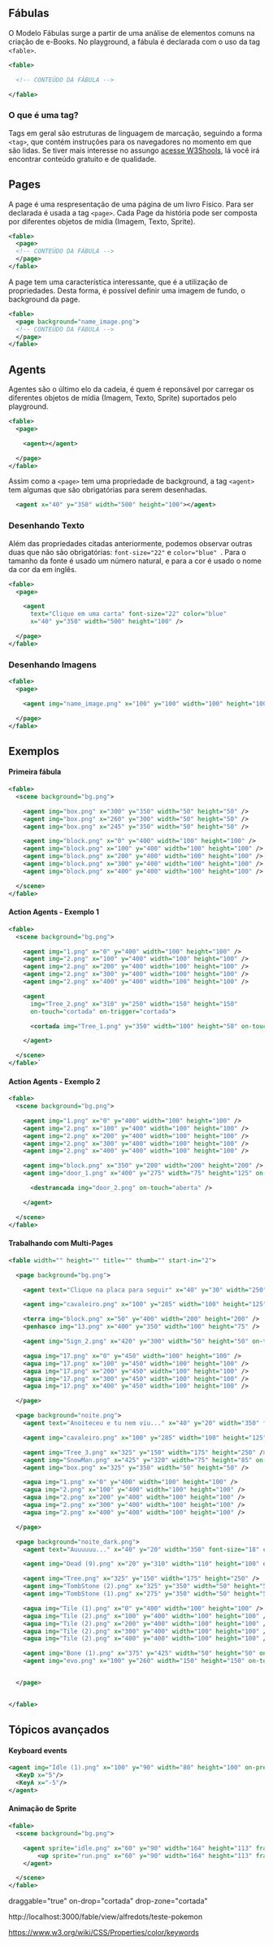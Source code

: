 ## Fábulas
O Modelo Fábulas surge a partir de uma análise de elementos comuns na criação de e-Books. No playground, a fábula é declarada com o uso da tag `<fable>`.

```xml
<fable>

  <!-- CONTEÚDO DA FÁBULA -->

</fable>
```

### O que é uma tag?
Tags em geral são estruturas de linguagem de marcação, seguindo a forma `<tag>`, que contém instruções para os navegadores no momento em que são lidas. Se tiver mais interesse no assungo [acesse W3Shools](https://www.w3schools.com), lá você irá encontrar conteúdo gratuito e de qualidade.

## Pages

A page é uma respresentação de uma página de um livro Físico. Para ser declarada é usada a tag `<page>`. Cada Page da história pode ser composta por diferentes objetos de mídia (Imagem, Texto, Sprite).


```xml
<fable>
  <page>
  <!-- CONTEÚDO DA FÁBULA -->
  </page>
</fable>
```

A page tem uma característica interessante, que é a utilização de propriedades. Desta forma, é possível definir uma imagem de fundo, o background da page.

```xml
<fable>
  <page background="name_image.png">
  <!-- CONTEÚDO DA FÁBULA -->
  </page>
</fable>
```

## Agents

Agentes são o último elo da cadeia, é quem é reponsável por carregar os diferentes objetos de mídia (Imagem, Texto, Sprite) suportados pelo playground.

```xml
<fable>
  <page>

    <agent></agent>

  </page>
</fable>
```

Assim como a `<page>` tem uma propriedade de background, a tag `<agent>` tem algumas que são obrigatórias para serem desenhadas.
```xml
  <agent x="40" y="350" width="500" height="100"></agent>
```
### Desenhando Texto
Além das propriedades citadas anteriormente, podemos observar outras duas que não são obrigatórias: `font-size="22"` e `color="blue" `. Para o tamanho da fonte é usado um número natural, e para a cor é usado o nome da cor da em inglês.

```xml
<fable>
  <page>

    <agent
      text="Clique em uma carta" font-size="22" color="blue"
      x="40" y="350" width="500" height="100" />

  </page>
</fable>
```
### Desenhando Imagens

```xml
<fable>
  <page>

    <agent img="name_image.png" x="100" y="100" width="100" height="100" />

  </page>
</fable>
```
## Exemplos

#### Primeira fábula
```xml
<fable>
  <scene background="bg.png">

    <agent img="box.png" x="300" y="350" width="50" height="50" />
    <agent img="box.png" x="260" y="300" width="50" height="50" />
    <agent img="box.png" x="245" y="350" width="50" height="50" />

    <agent img="block.png" x="0" y="400" width="100" height="100" />
    <agent img="block.png" x="100" y="400" width="100" height="100" />
    <agent img="block.png" x="200" y="400" width="100" height="100" />
    <agent img="block.png" x="300" y="400" width="100" height="100" />
    <agent img="block.png" x="400" y="400" width="100" height="100" />

  </scene>
</fable>
```

#### Action Agents - Exemplo 1
```xml
<fable>
  <scene background="bg.png">

    <agent img="1.png" x="0" y="400" width="100" height="100" />
    <agent img="2.png" x="100" y="400" width="100" height="100" />
    <agent img="2.png" x="200" y="400" width="100" height="100" />
    <agent img="2.png" x="300" y="400" width="100" height="100" />
    <agent img="2.png" x="400" y="400" width="100" height="100" />

    <agent
      img="Tree_2.png" x="310" y="250" width="150" height="150"
      on-touch="cortada" on-trigger="cortada">

      <cortada img="Tree_1.png" y="350" width="100" height="50" on-touch="inteira" on-trigger="inteira" />

    </agent>

  </scene>
</fable>`
```

#### Action Agents - Exemplo 2
```xml
<fable>
  <scene background="bg.png">

    <agent img="1.png" x="0" y="400" width="100" height="100" />
    <agent img="2.png" x="100" y="400" width="100" height="100" />
    <agent img="2.png" x="200" y="400" width="100" height="100" />
    <agent img="2.png" x="300" y="400" width="100" height="100" />
    <agent img="2.png" x="400" y="400" width="100" height="100" />

    <agent img="block.png" x="350" y="200" width="200" height="200" />
    <agent img="door_1.png" x="400" y="275" width="75" height="125" on-touch="destrancada">

      <destrancada img="door_2.png" on-touch="aberta" />

    </agent>

  </scene>
</fable>
```

#### Trabalhando com Multi-Pages
```xml
<fable width="" height="" title="" thumb="" start-in="2">

  <page background="bg.png">

    <agent text="Clique na placa para seguir" x="40" y="30" width="250" />

  	<agent img="cavaleiro.png" x="100" y="285" width="100" height="125" on-trigger="" />

    <terra img="block.png" x="50" y="400" width="200" height="200" />
    <penhasco img="13.png" x="400" y="350" width="100" height="75" />

    <agent img="Sign_2.png" x="420" y="300" width="50" height="50" on-touch="_NEXT_PAGE" />

    <agua img="17.png" x="0" y="450" width="100" height="100" />
    <agua img="17.png" x="100" y="450" width="100" height="100" />
    <agua img="17.png" x="200" y="450" width="100" height="100" />
    <agua img="17.png" x="300" y="450" width="100" height="100" />
    <agua img="17.png" x="400" y="450" width="100" height="100" />

  </page>

  <page background="noite.png">
    <agent text="Anoiteceu e tu nem viu..." x="40" y="20" width="350" font-size="26" color="white" />

  	<agent img="cavaleiro.png" x="100" y="285" width="100" height="125" on-trigger="" />

    <agent img="Tree_3.png" x="325" y="150" width="175" height="250" />
    <agent img="SnowMan.png" x="425" y="320" width="75" height="85" on-touch="_NEXT_PAGE" />
    <agent img="box.png" x="325" y="350" width="50" height="50" />

    <agua img="1.png" x="0" y="400" width="100" height="100" />
    <agua img="2.png" x="100" y="400" width="100" height="100" />
    <agua img="2.png" x="200" y="400" width="100" height="100" />
    <agua img="2.png" x="300" y="400" width="100" height="100" />
    <agua img="2.png" x="400" y="400" width="100" height="100" />

  </page>

  <page background="noite_dark.png">
    <agent text="Auuuuuu..." x="40" y="20" width="350" font-size="18" color="white" />

  	<agent img="Dead (9).png" x="20" y="310" width="110" height="100" on-trigger="" />

    <agent img="Tree.png" x="325" y="150" width="175" height="250" />
    <agent img="TombStone (2).png" x="325" y="350" width="50" height="50" on-touch="_NEXT_PAGE" />
    <agent img="TombStone (1).png" x="275" y="350" width="50" height="50" on-touch="_NEXT_PAGE" />

    <agua img="Tile (1).png" x="0" y="400" width="100" height="100" />
    <agua img="Tile (2).png" x="100" y="400" width="100" height="100" />
    <agua img="Tile (2).png" x="200" y="400" width="100" height="100" />
    <agua img="Tile (2).png" x="300" y="400" width="100" height="100" />
    <agua img="Tile (2).png" x="400" y="400" width="100" height="100" />

    <agent img="Bone (1).png" x="375" y="425" width="50" height="50" on-touch="THE_END" />
    <agent img="evo.png" x="100" y="260" width="150" height="150" on-touch="THE_END" />


  </page>


</fable>
```


## Tópicos avançados
#### Keyboard events
```xml
<agent img="Idle (1).png" x="100" y="90" width="80" height="100" on-press="true">
  <KeyD x="5"/>
  <KeyA x="-5"/>
</agent>
```
#### Animação de Sprite
```xml
<fable>
  <scene background="bg.png">

    <agent sprite="idle.png" x="60" y="90" width="164" height="113" frame-count="6" fps="8" on-touch="up">
    	<up sprite="run.png" x="60" y="90" width="164" height="113" frame-count="8" fps="8" />
    </agent>

  </scene>
</fable>
```

draggable="true" on-drop="cortada"
drop-zone="cortada"

http://localhost:3000/fable/view/alfredots/teste-pokemon

https://www.w3.org/wiki/CSS/Properties/color/keywords
